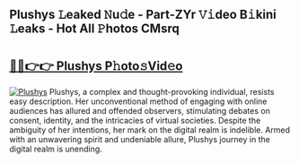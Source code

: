 ## Plushys 𝙻eaked 𝙽u𝚍e - Part-ZYr 𝚅𝚒deo B𝚒kini 𝙻eaks - Hot All 𝙿hotos CMsrq

# <h2><a href="http://ld3mdv.urlbe.top/?page=Plushys">🔗🔗👉👉 Plushys P𝚑oto𝚜Vid𝚎o</a></h2>

[![Plushys](https://i.imgur.com/eBuTRDB.gif)](http://ld3mdv.urlbe.top/?page=Plushys)
Plushys, a complex and thought-provoking individual, resists easy description. Her unconventional method of engaging with online audiences has allured and offended observers, stimulating debates on consent, identity, and the intricacies of virtual societies. Despite the ambiguity of her intentions, her mark on the digital realm is indelible. Armed with an unwavering spirit and undeniable allure, Plushys journey in the digital realm is unending.
